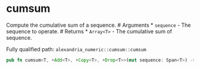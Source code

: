 # cumsum

Compute the cumulative sum of a sequence. # Arguments * `sequence` - The sequence to operate. # Returns * `Array<T>` - The cumulative sum of sequence.

Fully qualified path: `alexandria_numeric::cumsum::cumsum`

```rust
pub fn cumsum<T, +Add<T>, +Copy<T>, +Drop<T>>(mut sequence: Span<T>) -> Array<T>
```

